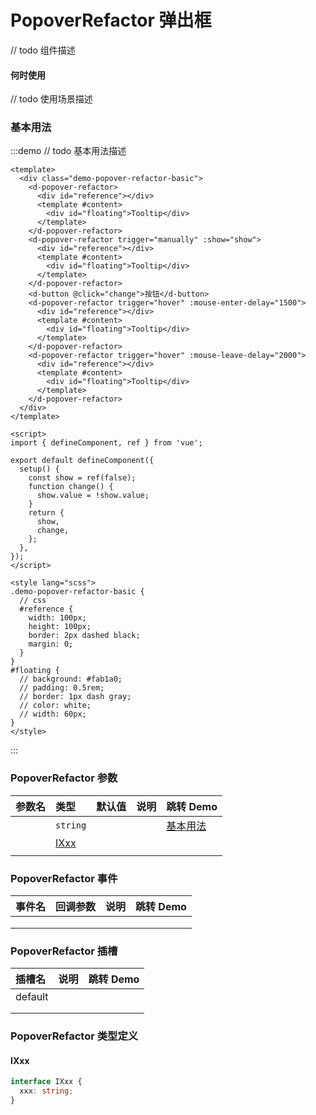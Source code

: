 # PopoverRefactor 弹出框

// todo 组件描述

#### 何时使用

// todo 使用场景描述

### 基本用法

:::demo // todo 基本用法描述

```vue
<template>
  <div class="demo-popover-refactor-basic">
    <d-popover-refactor>
      <div id="reference"></div>
      <template #content>
        <div id="floating">Tooltip</div>
      </template>
    </d-popover-refactor>
    <d-popover-refactor trigger="manually" :show="show">
      <div id="reference"></div>
      <template #content>
        <div id="floating">Tooltip</div>
      </template>
    </d-popover-refactor>
    <d-button @click="change">按钮</d-button>
    <d-popover-refactor trigger="hover" :mouse-enter-delay="1500">
      <div id="reference"></div>
      <template #content>
        <div id="floating">Tooltip</div>
      </template>
    </d-popover-refactor>
    <d-popover-refactor trigger="hover" :mouse-leave-delay="2000">
      <div id="reference"></div>
      <template #content>
        <div id="floating">Tooltip</div>
      </template>
    </d-popover-refactor>
  </div>
</template>

<script>
import { defineComponent, ref } from 'vue';

export default defineComponent({
  setup() {
    const show = ref(false);
    function change() {
      show.value = !show.value;
    }
    return {
      show,
      change,
    };
  },
});
</script>

<style lang="scss">
.demo-popover-refactor-basic {
  // css
  #reference {
    width: 100px;
    height: 100px;
    border: 2px dashed black;
    margin: 0;
  }
}
#floating {
  // background: #fab1a0;
  // padding: 0.5rem;
  // border: 1px dash gray;
  // color: white;
  // width: 60px;
}
</style>
```

:::

### PopoverRefactor 参数

| 参数名 | 类型          | 默认值 | 说明 | 跳转 Demo             |
| :----- | :------------ | :----- | :--- | :-------------------- |
|        | `string`      |        |      | [基本用法](#基本用法) |
|        | [IXxx](#ixxx) |        |      |                       |
|        |               |        |      |                       |

### PopoverRefactor 事件

| 事件名 | 回调参数 | 说明 | 跳转 Demo |
| :----- | :------- | :--- | :-------- |
|        |          |      |           |
|        |          |      |           |
|        |          |      |           |

### PopoverRefactor 插槽

| 插槽名  | 说明 | 跳转 Demo |
| :------ | :--- | :-------- |
| default |      |           |
|         |      |           |
|         |      |           |

### PopoverRefactor 类型定义

#### IXxx

```ts
interface IXxx {
  xxx: string;
}
```
